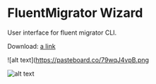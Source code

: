 # FluentMigrator Wizard

User interface for fluent migrator CLI. 

Download: [a link](https://uploadfiles.io/m31qz)

![alt text](https://pasteboard.co/79wqJ4vpB.png

![alt text](https://pasteboard.co/79x2ikvp6.png)